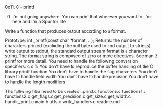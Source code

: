 0x11. C - printf

0. I'm not going anywhere. You can print that wherever you want to. I'm here and I'm a Spur for life

Write a function that produces output according to a format.

Prototype: int _printf(const char *format, ...);
Returns: the number of characters printed (excluding the null byte used to end output to strings)
write output to stdout, the standard output stream
format is a character string. The format string is composed of zero or more directives. See man 3 printf for more detail. You need to handle the following conversion specifiers:
c
s
%
You don’t have to reproduce the buffer handling of the C library printf function
You don’t have to handle the flag characters
You don’t have to handle field width
You don’t have to handle precision
You don’t have to handle the length modifiers

The folliwing files need to be created 
_printf.c
functions.c
functions1.c
functions2.c
get_flags.c
get_precision.c
get_size.c
get_width.c
handle_print.c
main.h
utils.c
write_handlers.c
readme.md
